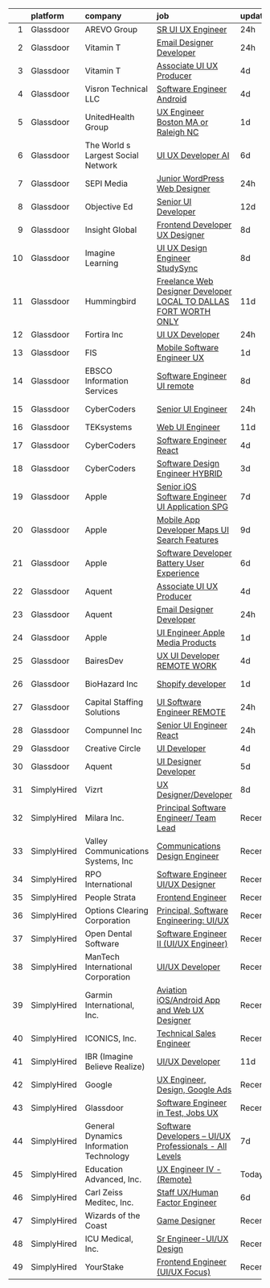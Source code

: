 

|    | platform    | company                                 | job                                                                                                                                                                                                                                                                                                                                                                                                                                                                                                                                                                                                                                                                                                                                                                                                                                                                                                                                                                                                                                                                                                                                                                                                                                                                                                                                                                                                        | update_time   | location                |
|---:|:------------|:----------------------------------------|:-----------------------------------------------------------------------------------------------------------------------------------------------------------------------------------------------------------------------------------------------------------------------------------------------------------------------------------------------------------------------------------------------------------------------------------------------------------------------------------------------------------------------------------------------------------------------------------------------------------------------------------------------------------------------------------------------------------------------------------------------------------------------------------------------------------------------------------------------------------------------------------------------------------------------------------------------------------------------------------------------------------------------------------------------------------------------------------------------------------------------------------------------------------------------------------------------------------------------------------------------------------------------------------------------------------------------------------------------------------------------------------------------------------|:--------------|:------------------------|
|  1 | Glassdoor   | AREVO Group                             | [SR UI UX Engineer](https://www.glassdoor.com/partner/jobListing.htm?pos=104&ao=1110586&s=58&guid=00000182868adcc9be9afcfdf134e2eb&src=GD_JOB_AD&t=SR&vt=w&ea=1&cs=1_5141ce8c&cb=1660114624034&jobListingId=1008062674165&cpc=FA84DF7EA1EC2398&jrtk=3-0-1ga38ln7ljm5v801-1ga38ln89irm6800-dd73ce6f97bbdb48--6NYlbfkN0BCLW45RZuRc772PykXY_iXs7CHdsEvuP3whbuRYvlLzUPBgski3_CRPHCklom68OsWX-rjKp8YrR6rF-kaj-ZVodPlqtSRu4o4vN6BSA5I0NsgyM3TFIVK9N9cO_NsvS_PGOyLzY85DAcY_JZqBSBAhUDcRwLnwhLzYdR121VwTval_DycPvlc6m9_lGwhn2K2fIOULtTHwlye-g60-_DVU7KVCeiwUZ0FjC-R-jn0Prn8r-VG_hcS-KSfcEGS1si-YlF-UEEBhMjLVDMXeHdMDThka57hmILw7mvj6QVh3xyq6q-kygO3jMRJvYhe2zHSoFkOpkIbQbOK9ilSgNoYEJlKE-KnlrXMFUyPGec0QnUelObZQoA5jAQmaM8n_zsJiYe2adnpmC_2fIVTHedZj1xRJwg_4mGCv-PlV9eCEP8tKmFphXRJgFfnWb6UV_XDldUEXxHuNFQEuY1Zb2VxiGWDmeBnFkErHLFosRxRhEnUo86RrJiDa2If7V6xpJ5Yg-2sfW5Dlg%3D%3D)                                                                                                                                                                                                                                                                                                                                                                                                                                                                                                                                   | 24h           | Remote                  |
|  2 | Glassdoor   | Vitamin T                               | [Email Designer   Developer](https://www.glassdoor.com/partner/jobListing.htm?pos=123&ao=1110586&s=58&guid=00000182868adcc9be9afcfdf134e2eb&src=GD_JOB_AD&t=SR&vt=w&cs=1_3decac53&cb=1660114624036&jobListingId=1008063446663&cpc=56C4EA4A1A191A49&jrtk=3-0-1ga38ln7ljm5v801-1ga38ln89irm6800-d4692659256fa42c--6NYlbfkN0DMrcEu7yrtATojKJA7cEzGQ3FdRGWLh0CZQInL4ECGI6k5tN82kdM0cJmh4vC7GggoaDpZF-uGe_M1NRG9meqqrMiqmAibSBPx91WqWCDd7pX7v9No6_bR947IRTmNSOrdi9g-FXlm5MpCL9DmphcIF52SZa-kB9RfDg1t5yECEnHf9kTcwFmB7HGdNBNb9HO0K-_v4AZdBBqNWYaL3soZgGudWUaR0ocKBR7dy5vM8s0b1eo4DgvGN0WbG8XvfiM-OIH27VrjONG3JXQ9-vdlBEWN4bxSMYEt2gX5SyGM-dWEKyl-qv_1HlHoqXD4TzZmMNU9f5I6TztY1ZHOruo-ey8Sey7QENFN-0xw1UUeZElPwrZw4jbJSfAQDxzrx59181tUY-mPXigwv6zPK0EoXjSOCgl9U7u1ipAk6ZsAMAADHVSkhW61l0SsYOV0_UrWkGQwut_8ujTpdAoXlohwe3RREY694ZenEFHTojU2jA%3D%3D)                                                                                                                                                                                                                                                                                                                                                                                                                                                                                                                                                               | 24h           | McLean, VA              |
|  3 | Glassdoor   | Vitamin T                               | [Associate UI   UX Producer](https://www.glassdoor.com/partner/jobListing.htm?pos=121&ao=1110586&s=58&guid=00000182868adcc9be9afcfdf134e2eb&src=GD_JOB_AD&t=SR&vt=w&cs=1_3a984324&cb=1660114624035&jobListingId=1008056223680&cpc=56C4EA4A1A191A49&jrtk=3-0-1ga38ln7ljm5v801-1ga38ln89irm6800-f2ebb3ed40ad95be--6NYlbfkN0DMrcEu7yrtATojKJA7cEzGQ3FdRGWLh0CZQInL4ECGI6k5tN82kdM0cJmh4vC7GgjCRMRi8NDGUAtxeW3tzOjldxwJK6u-1AEBOTrDLMajscg8J-S8nUf0d1eaScJ3vC3x__RQhUdsTFbRPUZtQLMcMMs0cQ4yLMmwEvpk5crztUFQdn7IlkALaCfFxjwVZN9Haa4h3Xn8EdSxPZnRYSz10yAeLPxriWHIvYwjb0mJbB2G4uz6wmvze6o4wy-RzYn5nDx1HQMsRAUi6-n3tbqr8l9nrCr1MXU4RF9WTlgh_RgepaTRsVanW5lqIo1U89TcJDXUf3BB3pd0fKwduiIiFZOtGTpUWBQxB0B2YrM1Df2JQ199Zf0K8dGeJoXwaF3VJJVEq9AEnOnbl1iyq3VhPatco_H2H7W0UuRpDmCqzz1aeh0WD1uCyTLOpaAV4F8aSzUrl4I--xQ9cUN19cns2idiMKStCvquY4kqQZEEZg%3D%3D)                                                                                                                                                                                                                                                                                                                                                                                                                                                                                                                                                               | 4d            | Redmond, WA             |
|  4 | Glassdoor   | Visron Technical LLC                    | [Software Engineer   Android](https://www.glassdoor.com/partner/jobListing.htm?pos=118&ao=1110586&s=58&guid=00000182868adcc9be9afcfdf134e2eb&src=GD_JOB_AD&t=SR&vt=w&ea=1&cs=1_9a2673ba&cb=1660114624035&jobListingId=1008055962032&cpc=1160948BCBA38B5B&jrtk=3-0-1ga38ln7ljm5v801-1ga38ln89irm6800-3c5420258fd2c6c6--6NYlbfkN0Az8Xa21yQutTy3z9jzJmWbFbWpWskvPKWDGVf3MK8TfodwN2rb4NImWsomyw4RteO7IfkNsPC56EoI2T164Mu7NS7I0-bDTadEcoI7KH1Z5gTG00Ab7tJUClWL_wJi5b3T9SW2vgfsa1Y6KltjVXiNfI9wdenHZLOp-lYdKouljlxQrBL5Ir-tNFfN-Lr2c-JRJy9M0YAEH6NkwEWS_8iVb41YpGC4MV5QJw6H4qhibhkzMa5iblW5ZgG_efGd4IBIX-LzUvD0aVNeQ7Ku0yYVVLK5pGmKI-AdUEv3OVF4xAjRkGmF83fBTFoywTDo5Jddx0oFXjY4j36TUrNABSe1nODo9ni7ncfKvxuaBi3Yz23KX7GG90R-dz0VyzTKvAdTFIN_qRNk2aKBKAZTtn8dmO_LGZ7jmx8T5nDH1QwZLB0qwJlBkyiD-TAiCw5A824BxoloYlw-0_QQtwxsSl4wz3M2UHofHokTjCNnUOs_IB8hPUMaRgd8uhrkv9kn0oAEf7bfs25s2Q%3D%3D)                                                                                                                                                                                                                                                                                                                                                                                                                                                                                                                         | 4d            | Remote                  |
|  5 | Glassdoor   | UnitedHealth Group                      | [UX Engineer   Boston  MA or Raleigh  NC](https://www.glassdoor.com/partner/jobListing.htm?pos=117&ao=1110586&s=58&guid=00000182868adcc9be9afcfdf134e2eb&src=GD_JOB_AD&t=SR&vt=w&cs=1_acd4b7aa&cb=1660114624035&jobListingId=1008060486530&cpc=8795CF9063CD573D&jrtk=3-0-1ga38ln7ljm5v801-1ga38ln89irm6800-a63a6c7c61941d95--6NYlbfkN0C8O9VKdOj_1Zh75e9_CvYhSsWVxS1Pvi5WUWhsf4w7FOycHcR50Ta-CQORLM6vDVclEpo4X-9gp1E9QgPCLjwV0w_7wWugAqGr_9ef03I84PG6iUweR98sSSHoh4JlmVhHmcARSKMPp-6S6r88ptyRBUFkQFTjI_H_imsl_UAhqq8BAHq0Ph1aLN-oLoIgwaIyBlqKGWkuUgTLn7iujTpM6DHWabbH5PjxkakDqCMDC9ld0NxWMScvto9P5CqvARB-b2WK9DX1FqjRGQW8KEYmRIfBOg6TgUJCWO6zw63PpqynkCr9FWNJfSFZwGjfnPPA6ndhs7oeEeqi6-H1nk9UgU9Kj7DueYX3UA4VBR4O-BGaH5cU-OeX3sX0bK0mvW3Hnl5DTzIhn8RjaN_ku68L89Xu94dvNY8etONp7BzOrQd_9-fXmoCi)                                                                                                                                                                                                                                                                                                                                                                                                                                                                                                                                                                                                              | 1d            | Raleigh, NC             |
|  6 | Glassdoor   | The World s Largest Social Network      | [UI UX Developer  AI ](https://www.glassdoor.com/partner/jobListing.htm?pos=116&ao=1110586&s=58&guid=00000182868adcc9be9afcfdf134e2eb&src=GD_JOB_AD&t=SR&vt=w&ea=1&cs=1_0afd0fce&cb=1660114624035&jobListingId=1008051839425&cpc=E773D000C9BC26FA&jrtk=3-0-1ga38ln7ljm5v801-1ga38ln89irm6800-d9365ae750555d3e--6NYlbfkN0DSgjPPcnEdvoK3uuxfISLALE6pB1FR7YSHOr_tSg5_QGIhoz_2VqUepdcKLBLI_zTmWHDhUTUAoNU7SQJ61YSP2XWsL8yTcs_iCojs6THTbDr4b7XoUevyqv1pF-BrqkP_aT09Fm9zRhZmd9TJIKMVRWL-z_WZbCkW6npKJR-HEdCYCBjXGVLvGVfcg_9sGGbL721ftngfI1oPQ13P-DRGWTe1ZyHGYalcb8UAS2_5NBT1V-EHEZhUicXXd2PsZYCcDoMYyQZ60ljTyf2wpstzjOkQmPImS563X2UTgnjz9jUzwcmyJF7ySv2w5sVI4P5G2s2sW4GGS8BiW_G1jiyRMVzGShwLHtItit9ALBwZDxOcejJnx-XmkuHZ2jEk4E9WtqrSDYpoUac3w2ngwwnAGtz9dEx_DeOpplgveK08C0_f7KNX0YgC6Fgk_KTRFSpfVsZydm9MN0k3jIl2_wHfjbq9WeqgVgeJWd7zSid-aq-PSrBck550hj9ICXvK7K96DfyScp11ScwpXqUvsNbrN_v9Lc6zI_2H6-p2pyelAnroyUHbCtfZ0rCjwlX0Fd3fErXjM6fmL96NN-jnEmYX)                                                                                                                                                                                                                                                                                                                                                                                                                                                            | 6d            | San Francisco, CA       |
|  7 | Glassdoor   | SEPI Media                              | [Junior WordPress Web Designer](https://www.glassdoor.com/partner/jobListing.htm?pos=105&ao=1110586&s=58&guid=00000182868adcc9be9afcfdf134e2eb&src=GD_JOB_AD&t=SR&vt=w&ea=1&cs=1_77bfecec&cb=1660114624034&jobListingId=1008062564174&cpc=D69957E0862862E0&jrtk=3-0-1ga38ln7ljm5v801-1ga38ln89irm6800-026bc4ff3f3d3f8b--6NYlbfkN0CNayYzF1mBaI40OgT78t3Q2d9IxlwDzhsYR4HK7epYUURqj7ThGxATqMP9QBEeCzElV3_Y6ce4F31ukmebLUkXpXiQREuhj0bbfbAiS8H_FzYSn6e-zFgVCH7U3J6IcSiapNg4Ut0MMJ7Y1PYup2VUUY6vrJ49jqKYKWuBpg_U01cfqRzYk7KmFIb_d697qVRsKMUkSbIcj8EKTxFI9CkZ5-c6PIFm9xOptTAxVDTIrPyO9t8xTyjPYqatv3TBiDLezx1gC2PndeRdJ_yiBRkfbrNhO0PyYd6zWPI7pT4t7RuYaW2XOv6JvR9P7VsF7D7Vdj-s3a2lg_sp45KhefUDXo0R8KrHaY1aP3U8zViKQdSMTj7QknbU_4EEDzYu0m45_bDVW3AGwB0WH24oTWVIsY5ClEbOmiX-JOjp9y86-nR5MuOrBWnmLFj8jaGKvfFC_ZkQO5Qt8nyK9Czn47oHnXJe-63pahsht2NnS_U43YxW75F9BPyRAxtvnhzjhoI%3D)                                                                                                                                                                                                                                                                                                                                                                                                                                                                                                                                     | 24h           | Deerfield Beach, FL     |
|  8 | Glassdoor   | Objective Ed                            | [Senior UI Developer](https://www.glassdoor.com/partner/jobListing.htm?pos=112&ao=1110586&s=58&guid=00000182868adcc9be9afcfdf134e2eb&src=GD_JOB_AD&t=SR&vt=w&ea=1&cs=1_bd1299bc&cb=1660114624035&jobListingId=1008035561341&cpc=D69957E0862862E0&jrtk=3-0-1ga38ln7ljm5v801-1ga38ln89irm6800-cb65b932bbf5ed28--6NYlbfkN0AXBj8bFyx3AxHsaESFnYy6Jn_Gl6fk4-ScA6Xd9bMEM37iv4si3nfw75_-dmfgMq5h325qvRPKLohiyLVA6HzaD-aOz7ACRAyMjnHYTGE5c8UIAhonRBs8QDrpQZyvfXvQLLfj9ymD5gnRIwIkPBTC-df54-IpvKxF3LWNrVs03yHe7ElUeI4Rd2ZUzdu_vFFL7EGeyie-u4-1KcfBsozO_vnu4Nq8j_fNQEPQsMNXQ2f7JmqZXGhz-TS6KnEKeAc9fQxdDaeWzFNd62VUB83luDDX4QOgeiGecTSt6gtRI1t9hKSmHSbd5oq6Nr0Xw8RZMBbZnaIxpNZKVMZ_5pnS2rYLJPlpuELXJolVB64qE764DaqAaWOe6VFtldnHNVooxJ6INHpjyRgSyj5v9zl1oH6WioPWw2kLJ_sGNwi3nInudmLvbkPiTur3ANAhhz9PvzQ-AbQvlqrqPz5QRPsO1-QxojDIp9vDeqpjA0RyRIqZghD-RWMYsaUTYjWWQ4I%3D)                                                                                                                                                                                                                                                                                                                                                                                                                                                                                                                                               | 12d           | Remote                  |
|  9 | Glassdoor   | Insight Global                          | [Frontend Developer UX Designer](https://www.glassdoor.com/partner/jobListing.htm?pos=124&ao=1110586&s=58&guid=00000182868adcc9be9afcfdf134e2eb&src=GD_JOB_AD&t=SR&vt=w&ea=1&cs=1_43e9c00c&cb=1660114624036&jobListingId=1008044834172&cpc=C4A69CCDBB3B9599&jrtk=3-0-1ga38ln7ljm5v801-1ga38ln89irm6800-caf1e31ca24fd80c--6NYlbfkN0BKkHZu3wF05EeDimN_p6sYpKCMArvwa95YdH7UpkaBCkTAlOdu2lVgZ5yts_CGftjA7V8usHoLKe6etciQs-kOFBx6to-vOscv_JlQN1XBEUO69CSI8otlYZ0EISoqTT21zdpfWzADrUUg5TqPX8DUNM9oLXPWW1sxCS57MgSCHqsXlHKUcvsMrQkNq7urZSQVkscgeOneh1NlLOpC5yFNi04jZSDYgbQSLI02vkK6RsdP37A3b3eJfjMLA04tDfO7qF056lXHpd04aogXOErbrnlUiGbC92Kp3Oldzm7jE3REhOznhEaDz86onO78AMnORpsYPosb0uYxi7UPUMwCuE05oYiYpZur6WeQyjfrnFa0P2I5jd91jZOpCVWlxN9tdgcKkw2FCNVJkSK6_zq9eeh3ch6vnpOyev7HRgnHgGCUwzL91-6egVSv9NjjCHJp8bwDNUhc_6qgUQNWO2H3Kq6qQ1luSayzfFPreHrUxoexXtadAaUbSuc_Veh2_Xo6UNsIXHZnyYqUS-1hMBV3)                                                                                                                                                                                                                                                                                                                                                                                                                                                                                                                  | 8d            | Laurel, MD              |
| 10 | Glassdoor   | Imagine Learning                        | [UI UX Design Engineer  StudySync](https://www.glassdoor.com/partner/jobListing.htm?pos=102&ao=1110586&s=58&guid=00000182868adcc9be9afcfdf134e2eb&src=GD_JOB_AD&t=SR&vt=w&cs=1_fd41fbfe&cb=1660114624033&jobListingId=1008045497591&cpc=21001CD36CB5FE0E&jrtk=3-0-1ga38ln7ljm5v801-1ga38ln89irm6800-0a070f2762af400e--6NYlbfkN0Bchr_UY39KtSsAjKsJo0AokNYr_kAedn9WnI5WlzggsRMp4ocCeSu2E_MKtxs09_ltkQxzu0o86Hmvg-94SdRRKCoGHG1a_mdC-JotQKFeP6DK69A-yCbCRgiYolsmrDlvfyEUKZTJ0lIUPjahNJvdxc7q2IHlJMVNccF7X-4ZvOzLn6YAox4K3PaHKgsQnlyiQwv72Ah_y0hMQIwnhxbvTtVL5k3jbRF9l0B9mJ7dPaeCJ2rWL-5YfLjpnwndw4r9UoP-S4j4MvGMFYlrSfmYGwyuhvD3mA57iQDz8ZcBhTNJBGgzT3c2kdiZJdjyVPhzLD__Jks5nfiiXDm_ynXRdh-sPed86NovrgZlpX79n6saEn4rkfVOHPXV5Iol7Xki1orCoMW2RNj30fiZXJZlo6W_QB7qCcUB_Av7XuOpu6DzNkINz4KXCQ9DzK1R0aY5DoFIHM9Uw4fxv6BDXbNURtO4-_IbTJjOyGMlOIB4Z7IaxVkoEMO_b-xTP4yhy_uHlCwbsolSd1icbwSr4v-VctfsQH30PyKA4RkUWt9jWGJH3vqKVDOuH7aPd2exJl6oedtcKIGTjZx19XPn6ri5R1aFqkGDuY0%3D)                                                                                                                                                                                                                                                                                                                                                                                                                                       | 8d            | Dallas, TX              |
| 11 | Glassdoor   | Hummingbird                             | [Freelance Web Designer Developer   LOCAL TO DALLAS FORT WORTH ONLY](https://www.glassdoor.com/partner/jobListing.htm?pos=101&ao=1110586&s=58&guid=00000182868adcc9be9afcfdf134e2eb&src=GD_JOB_AD&t=SR&vt=w&ea=1&cs=1_6bfa6a43&cb=1660114624033&jobListingId=1008038353845&cpc=DC9BC4DEE5BC1459&jrtk=3-0-1ga38ln7ljm5v801-1ga38ln89irm6800-6b9bd44cb71ec0a0--6NYlbfkN0AY4guaBc_odNxnJHTncvfwFu86WvDwtbc_K-gSZc1x5K7wdWHYCJnRhc0BEaIQIUd8vFYjU1_FI9NcsDjwHdImEPxd_ADqdj3xXEqiSd8xlQVVmIPoR5eMXuvfuP3Sp8LjBjI2JP7AQpBNOxgAV5D5HdIpr2ZJ538jsorUPfmLKL4MMVWHX7gAOvk0iQvaatqbJRxtp0yMLz7VWZiy5NUmIiGqVZ39n8OtSnvzOo6CtWFAe-v1HbNaLSPeD9zAUJzU4YeoR45Tc21JRI0usNjNaAUq43munQhPy7yyrRTxcT1tIVIZd6CwU_jU2KzzOavK4xOc02YbL19IWeEcRLlRbPRbY34OA9Dxi7eErRi-pafOwY3tm5ngqO2qCfZ724RcHWEUsWVpNREomthyEQjzRaiGqoL_huLO8NeydI5RSl-UZYGd4P7f2-CXS93yQFNFMmKTUHJVqgw7wmpwSxUULiVhK08zewbiJOF8xAqIwvUcgVWmKtmdwzSwoeiA5y8takQdCitvAj-bLzoLLfwf9s95hPtPKXU7MvsJt-htVpHS0IaSV3f4Uo2WyYsPik8%3D)                                                                                                                                                                                                                                                                                                                                                                                                                                | 11d           | Remote                  |
| 12 | Glassdoor   | Fortira Inc                             | [UI UX Developer](https://www.glassdoor.com/partner/jobListing.htm?pos=130&ao=1110586&s=58&guid=00000182868adcc9be9afcfdf134e2eb&src=GD_JOB_AD&t=SR&vt=w&ea=1&cs=1_e8b969b3&cb=1660114624042&jobListingId=1008063276517&cpc=8795CF9063CD573D&jrtk=3-0-1ga38ln7ljm5v801-1ga38ln89irm6800-cb2da48027317d32--6NYlbfkN0CJawNah7prVHbQcB97Gt_E-GEXdrynpKNuJXKWSYkVy9e8KvcvT0u09IlR2rM1neXGhcAunmfv0LSVgKPoDzNaT-CKkRaBRQIkhBCfpVUul5_1C7uoQ15sB8m8ziqBaFa9pE9gFKhFLbeJCP4aQXb9WTmlhRFbc_HlBqTy-U-j_yim7rjE3FdW4h1ZDnEGjGYBb_5Sdq3hIiJkW4x2WS7FpjPKUuGDGoCwpIjvqR7SjVD5lD470OPmbd9mV9LL5ALKcIWyp5gU2BTp5fqiioeisj1HIgt4PF2XN7gYnX3cCKiABPJXdm4pcgo3lFNHNeV2ujBnUIDFXbRExLhjxN7dOeDNPs6twi8wCVr8bBGqGBDYdsQYOB2uu6yXI9bTa39RgFjQ2MaPudqfcEPm843jm_Vc-EfjWMZ2JJuyDihsCry5-02yRKTAFqlt8zimXeiK1jARyQv5wC8AoWmwM2JYWLIIJmEIqcPYnrR6QdsS7fvSotJJSTuxOKE42_AIP1VMHhW2s3Hi3A%3D%3D)                                                                                                                                                                                                                                                                                                                                                                                                                                                                                                                                     | 24h           | New Jersey              |
| 13 | Glassdoor   | FIS                                     | [Mobile Software Engineer UX](https://www.glassdoor.com/partner/jobListing.htm?pos=108&ao=1110586&s=58&guid=00000182868adcc9be9afcfdf134e2eb&src=GD_JOB_AD&t=SR&vt=w&cs=1_aa72b75f&cb=1660114624034&jobListingId=1008060460251&cpc=149B3D5996025BBA&jrtk=3-0-1ga38ln7ljm5v801-1ga38ln89irm6800-232d9c1c0fb6288f--6NYlbfkN0Cildmy3xp5DDe1hey2wetZ8Im9iLhFVTD2n6CnBp0IwGXOGgNcYYB1IlPUvVnWrEM6U3mXRGjAG-IfXQSeaQ0LitQZFsURwgZWoLfbEYFhj_Rq-7ZSSNDOREe25WEDxdsJD2IvKJAKr3IT21IyvCCHkt0enKL7wteb9ep9_IjVVxOWJIDVIW4MQbsAPVdN_vj2r6CwW_h6rHyEjPpmXuFltqfHc1n6tz3bHOaBIxrimU4iARP_HIyNzDVpVJX-tk06ndeDm581_Vu3mVZZA35pMffWSpU4NNsNjwZ_BHR9jiibz0TvrHh9BCTX4fxMD-2IcM-fWhhTJ07gaqoV-a3QLW4wfrb0i_PBh5hnW02CbBp_4LPKjLQQOWQPwoZI_woXo7JnpoTefOEugj22wVoQY5TqfpXzMWA8uBVKJJpYMSBwYenqs8QzuO6Jhq_OXp_-3O2Mx6s2iQ%3D%3D)                                                                                                                                                                                                                                                                                                                                                                                                                                                                                                                                                                                              | 1d            | Addison, TX             |
| 14 | Glassdoor   | EBSCO Information Services              | [Software Engineer UI  remote ](https://www.glassdoor.com/partner/jobListing.htm?pos=119&ao=1110586&s=58&guid=00000182868adcc9be9afcfdf134e2eb&src=GD_JOB_AD&t=SR&vt=w&cs=1_e6ed9ab6&cb=1660114624035&jobListingId=1008044739598&cpc=334ABAF5D42DC775&jrtk=3-0-1ga38ln7ljm5v801-1ga38ln89irm6800-33d4512836de804f--6NYlbfkN0DdXnPqwYiIrEKJMiGtoBoRMY0gisMhtebYjuc8wwZJimMLxIRF2WCtIDarJLMGcyBUH_PRwp9LeCIjLPAg0RQbPLFwJS_kxjWgfjXZSHxPxtAHJzc5_Mro7q64CCD6UhAfZnf4tvOVTQEiVCPfkso0zeXvzZNqTHeFRHLnjymwTLJ6ngqqJSrUmvHqSEfflPzh9EB0dqgczu_rOdXZZ-XweM1QgxOewq6dfqDKpdPkptivCfoVHp7-7LNCUUsfgkQcIecl_Wrh0Sbvf9XJed1KyCnz4bqwOZSfBeB_S0ooPbHkdwRtsYNh8c1dddg8FVhhUqUc61gD5N1LGaUq-1Q047Qo09g38EKMs-8YLghorwjPOILvP7jWGCOWj091K9tiRcp_U2_N_qjGiQxiOEe3gEizMdAYYw2fnTuJWRWUveb_wOZc96x2ULCC_Z57TZXbfP9Dth4xFSEQzU2KXZNDGpJWL9qskZx55MJcynE9UR2pwFofQdaeR1XaN2wbbZSLeJJmgJZ5H6G0nlw75XhVTQjb9WE36zvF3ljnZAb7srCfwm24kT8efR0cAQj9DA5giZ7lQ-_vf7h78gathd8YK-A5HVoDgqrbl3h5RO0ffqbYQt10RJOe-Wbqhbmx2gu5iCXgE6veUw%3D%3D)                                                                                                                                                                                                                                                                                                                                                                                            | 8d            | Massachusetts           |
| 15 | Glassdoor   | CyberCoders                             | [Senior UI Engineer](https://www.glassdoor.com/partner/jobListing.htm?pos=127&ao=1110586&s=58&guid=00000182868adcc9be9afcfdf134e2eb&src=GD_JOB_AD&t=SR&vt=w&ea=1&cs=1_c725f21f&cb=1660114624037&jobListingId=1008063657355&cpc=47CFDC01B3F81FAC&jrtk=3-0-1ga38ln7ljm5v801-1ga38ln89irm6800-70eaebefeb0e7e01--6NYlbfkN0CpFJQzrgRR8WqXWK1qKKEqALWJw739KlKqr2H-MSI4eoBlI4EFrmor2FYZMP3muM03bwn0NY0A9s-FIuPbaOz_MuQLQ4lpvdM6q0_pmXJcPcDBP0THuBCeD36UfMUYrMhJ4AvaQoG-3PxG6K8eCDjbAifBHroL5ATV_eYRuB95neiRUzIQlbkiMNs97H7UXQmnGyZTITBlpvIbqcDhsjDlkSEHr5okIXGFSTntsUEtbf0-FDq_AHnswSwtwfAhqs6pTNeFxLB3-U9in6ly5Usm0fi5G2eioJvQHLVwaf5ks0eZMXtNG1LOecI6FjOvcksaD132e8SYleZBRJoFKmAgLO1eXv2IIeU8rZTZBfzRFIvfkvb3XGnwfrpmtBAN1s8H3JffofmxBXmtKKra1WGV-svMpwFMD1UsSKA8DeJHP-LLomUt8f4p5bVKnPwgE8R6m1rIszTNobW7bj--k9bNTEccoetJIwdiRVRvPWektEczqXezs0SbG9Kda3glLm-RATWzIrFVIuMO7COmpT-JyJALOOamVEsT62cJ7gDTxu0pIqn_a_sLwdTjGhWyLhckwb8dYduVHTK7hP5sPtbLYzbJc7E2zjm3kYc3UGcrFYCf06ZrXP2CPVJKsPbsn-euPxMdPDmPvyCn_xW6pRyU84U-qmKSZp7VTOgWfu2NrGUGxycYrStANpxwshiJ0-ZZqE1oTlIzemZbOSXCni6Kr2a6WxvJQIXf63N7hAkBS24kphjfXYYchSadblzF1Pw85aa1d_b-1I7bcu9vRcE498hJ8uzK8C4lqadWASYPd8iFnZaG1rAq-BrCGE93eh7UlcJmnuIK9dAPtPhqKXq_AoPI8oxn_EXyOHuMWPTcKdtY7zq7pUxq-EMH67XMZUNhHH0-wp_WGue7TBdDlnBHlZUDPA6mU4JgAiOv_IS94rjjcUFAnJktY4ymkU433hQpafwOkwN59nA74K5bMyfKoK2sdaoKaver04fv8EUrxhNxzaMjU2y_Ys3ZK9_4piUa86y1LiTTgg%3D%3D)  | 24h           | San Francisco, CA       |
| 16 | Glassdoor   | TEKsystems                              | [Web UI Engineer](https://www.glassdoor.com/partner/jobListing.htm?pos=107&ao=1110586&s=58&guid=00000182868adcc9be9afcfdf134e2eb&src=GD_JOB_AD&t=SR&vt=w&cs=1_99d2be17&cb=1660114624034&jobListingId=1008039161481&cpc=BAEB662971763A76&jrtk=3-0-1ga38ln7ljm5v801-1ga38ln89irm6800-788eac7449b034ab--6NYlbfkN0AuKz8EBO1xHDEL7V2YF9xF3dC_I9B9i-Zw2Jh8clPMK3KTieKealHQySFBD4L6FvM8byUC-knq_uKmUhPuRCvjD_NGUjjWGtC1iit-7rVheTFcanZ6H-_f6UekPzaY3to4ingxAA0JH9phu3KsclDAD2dMC3OUnr7TzaqVzLdCNdc9Upkn0OU-YYaS_xX7NZmZSCooEpKvnHCyX3nw82ofkACaLEwMTEIXoGjQI5TVu1jgAv20POg30BMcfZKXAkSRujABdRlF-0ykxxCfmBviWAp8BABsU3rG1lnT40KHcP0-tr8WFxgt42_hZGQTGEgIcBnBwGwWRilu0_GdbYHwEkwW6YtlgNW0IGvSoIJerB3Xq1YrQ0LVQ4l3f31gzi4RG6MJU04xCM4-xXUqS4n9DBzooC0lS-hpu_x6I0iSTE0OcmoZYiD6jf8fm_ItO5hw7f5iYRLp6HY8T1ctHYx4eV3t3erKDiI92ghaXunUPPVggyist11fMVjdKVlJCAt8hx8g4YUJaqbLgAddFhrNo0IkNHxy2xu48oQprj0-9RQE3giKExBL6RMNnuhFNpY8oAaTe7sNagDP0iklOhwEF9GW6_djj-_BkcewiD_w-ZRF1svyXDmKZCexcPlm43ilG2qZa79ggWvl1bTAUZf3PONliWTtZXPGrrHsbC4nkOiU91EofbQgXH2UoN4CwbvtwHk8LZd1y3_iA7wGXLeVwH-xoHdFgt3w4xg-6iPQqhUA8oSL8zb8ZZAOIx0C46BUrQgs17Qr3X3h0aYA9soB8o1rF8Y1c8kgI2dXqxpERBLWosGrewyClH4VZ1Iwij2W-iDLkFjWXR3oQRTXKKTFiksojAchxRvrS2GR6ZtjhmWIBlfTK10jh0co6f2p01jwXrDJ4YoQcW0lwVYoYURTKHqTn3qs_6qJ-ZnbvXnqeg%3D%3D)                                                                                                          | 11d           | Columbus, OH            |
| 17 | Glassdoor   | CyberCoders                             | [Software Engineer   React](https://www.glassdoor.com/partner/jobListing.htm?pos=125&ao=1110586&s=58&guid=00000182868adcc9be9afcfdf134e2eb&src=GD_JOB_AD&t=SR&vt=w&ea=1&cs=1_3b3281ab&cb=1660114624036&jobListingId=1008056009707&cpc=FB7E4A1762AE5BEC&jrtk=3-0-1ga38ln7ljm5v801-1ga38ln89irm6800-246f2247d8435528--6NYlbfkN0CpFJQzrgRR8WqXWK1qKKEqALWJw739KlKqr2H-MSI4eoBlI4EFrmor2FYZMP3muM1R3d7150P3Mg4KwPHn3DcSPBBwyRhhQzlv3GAjoXNAP0yGJWiC03t7FHEo7vD-jBKiiWdvUG2V5chTpG_yhX744PiIrfuMbE43NRJjk-edb4Ach4neWG-ZZnflEhy-lONnL16XWcHrHlLmRMp-ZmN8KIftXt_h15pn5CbN3qTrx5jiB_7kXYvEVqLlDkcQB3lyOEOuLbvU36CUcx3bhL9x_G0rB69Ttl1hil00WQ9LufmwLdCGiNaYmrkD0tv6Ohyj8nCqMWNA6SQty9gC8TgzecFSvAUdvrbmyq2C4zNzRflIRDHx_ZejCQj2maX-wJ0jhCww8J8GwfGplL_HwlfnJUPo7IlxYwicTRc3wPK4V6rkvc5R6sW91z0IOBhuYv7pZbzX2F6d8W-eSOxj01UAqRpMfV8yZjlgSt5XnmT3Vjef73pUYlsOjXTyvo5veEzZwE77-dLRkLlrA1ijIrvqZgeLPIVYP6J27FtDL1WY8vOCkEZP_REcwx9TRanX9mcaBF_vT3vg4tH_sgAMMg1Zf5yKjXsGCOiWOEWyvlTIc4O2SI1bezLIZvTqhkcEO1nQcQ1HK2NoaQ2zoK3v2cBHcolz3PHsv-t0ONOfRgjadbFGv1ZzaNtcJboNwPr5u22XEhMr77LabCeCr5XkahWrAGUmzVndbTsUL0ZmzSRWDpa_yh8k4H9ZT-_YkT1XWpIXIaaQmMHT4ZTldPnW7_gNlo4uk9Te_FsPUYw2qFDaNij2vUALf_-Q9ym3eTjQ791K880acL6Ss6uAgtpGHtiiyf0M6NrEAjYvXsSCmF23NwOUgSLw7xyKww5pbhl1wKX1ayGn_LZzoo8tZ4sqbhYA3akdaPM_wOMtvu3NX5BXRQ3pt0qjbcKOGnxbfsr5f50n9fdLMNhC_886p3YJpx9LR0m1s8mqZBypR5OEiJxlIg%3D%3D)                           | 4d            | Los Angeles, CA         |
| 18 | Glassdoor   | CyberCoders                             | [Software Design Engineer  HYBRID ](https://www.glassdoor.com/partner/jobListing.htm?pos=129&ao=1110586&s=58&guid=00000182868adcc9be9afcfdf134e2eb&src=GD_JOB_AD&t=SR&vt=w&ea=1&cs=1_e447bdc0&cb=1660114624037&jobListingId=1008057341370&cpc=47CFDC01B3F81FAC&jrtk=3-0-1ga38ln7ljm5v801-1ga38ln89irm6800-6ead2cd03374007d--6NYlbfkN0CpFJQzrgRR8WqXWK1qKKEqALWJw739KlKqr2H-MSI4eoBlI4EFrmor2FYZMP3muM2pAkOmUab4--xr7DwfnNI1fOeAMPiak9abi3g1L9k83MuNSPVZSGimRi3Eff7Ht6O8uSy6jtIMIGpmBiVyYXEPpFPAf3wphVHh8wQZk_aRh0_ciGsq8vkH8seeUIOOK33anrlWbRO8PIWnnnzN5-S_JCmF-B5YP4ix-GocqPb66FdZM9BJMQ_HuIFlNyXu7nywqHpxwwGE8puXX4JsIeC3ZqKLZsEFpStz4irTA2WGZYgIUT7INRd25klpSmfsvTGgf26767NGvnO1MjtuCIRRWjy0bFB1OPwQjwkMr2uf1QsYmInttynQAc02OgcR9scnEIyjq8EWsRLOfcyU1ibhQXIKKhP-S5rEQjS4ignObzzWEobmXkREGCokok5-4D5_AXG46-H9sVHGRlqfPkNfxpsBW3SwSnEvSlGmhNzPQmiMjjP1QYBZ9npDk4EcnM8eN7G-lbztNL5Q3rzHy0RD5w2fBqAjXyuUgjDMrnpxlvuZkctV1_scoAizhE4x56XkZXgeWdrBKkUA9-aWfqQqmMLCdVuZ9N4ShU3oBXJhWWCp6ZkSTD_WF6DkZHc-g9uyfhgS7RrHSSlFpf5GMrHiARgN7O-D9MqJZXhTgNpvGtm1QyYcLZ3z-qZtrwI59VSue6yBDs5MxTyU64GzwgdhjsEjuwfkdXpYZT8dmDICNTQO6jxPEWg8ouMPe5M-5EafVISJ3fE-8c5cPJmzYt81S7f_MkhlVXmPafL_0-gQb3OG_L_qUI0yyghRVID_rnHE_zrX4zAeZGQpu5E8QupmFTNLamZ8bzbiVWee-J-LMCS56aBI3aEdOBpALzaot6xSM7LchneIcNkxi7HWPvDpg0wv4I1KG2C746BMjczSya-PsfczcLqu0GkxahhLcoQya-2KQShHJkSYFuuEooOoFQLuqNVkct_AyOPx8bH5IXuo_3ndEQEZcappJREyYEY%3D) | 3d            | San Francisco, CA       |
| 19 | Glassdoor   | Apple                                   | [Senior iOS Software Engineer   UI Application  SPG ](https://www.glassdoor.com/partner/jobListing.htm?pos=115&ao=1110586&s=58&guid=00000182868adcc9be9afcfdf134e2eb&src=GD_JOB_AD&t=SR&vt=w&cs=1_403aa5c7&cb=1660114624034&jobListingId=1008049134520&cpc=F41FEAB56D215062&jrtk=3-0-1ga38ln7ljm5v801-1ga38ln89irm6800-88cd045e604c7e90--6NYlbfkN0BvKrLyj5gPmtZO9T8euul8TCxuuKNOtzRJOomxnwSEodTz2Bc-sPZlt2Zgji_QUXGCs1nJgiqYxjZN_l9pcZKDRkHXFGNVRR-oQ4ASEv5RmhJY1NtuNaliELLImi_TPMN2_4caNu_eIZHAueQmDI23HNuY0eTeh6nid1ENjvTAqLDx2kl0xwJ4WnzJ71-4SYNLpta-c0xynl_wb0jzh2-v11iFr9rFbyCd2k5bsMBt66WgNMjQOC4AKWKbVhsplPIyGhKAOOXVeb12gc3SVlWMjkHcgLc_f-g5jLd_IEyr7eHG9Ik4N45vkusEXr7X8EyGfhK2wHXRwmA6nw74XoMWX6Bzx3UsXvqUJfvNu79KlwzC_tP4eCP0-VZGwi5SRiGJsHrqSQDVXfwE6E4lmsLzjOvSMZqrEZi8jxDlDNOqIMC9fS8UdBLTDZsXGey_S1HoowncwRuLRJpRsvXH_XypIpmTncFFI2p4Yjf_FnGNXjkNmfVUOaCwARsm6JXBGDwtKRsjAPAJ8lFz0OB_fx1w2owVbZfp-2KEXCWdJEnRHe-GBxg3ys3k3tE8L3x-ITTu3YoZ1-qi46gIJhV2AwMFhNLkrYSb9faEz7cOOvTIAjoU2FeMet-9XsNvKW3MEdHWqHn_9QOEmgeshMPNnC5mkILTpKCGvpWBjQvZlgvuehRsLc_fMBggQMIfORzvMc8wMsX0XomCGSEdOVUwPu2Oa1nWrCM_4qyIPJXPALp3oxsfvdihYmYUPi8k1AJ169SH7fTcMmyhhc8fmJzMW7BsunrFyHkGO_aE6C0pdBLd7g87m5ckWf-nsDIP65588re3IqR77kTX0QK1dEJFgGFMjbd7E5wxwfwMEQbuSVF0Um0pWiigf_hnyd4xNR7eCPo_uTzFs-GcbTiZl_ZaWVtS24W9f-OuilsJFXhbrt_akAr5PSVW93rGvsA3edwW5qPjwbf0D74Jui2H0_0J4mUXCu8LLoMfxVQehjCqrnDLPg%3D%3D)      | 7d            | Cupertino, CA           |
| 20 | Glassdoor   | Apple                                   | [Mobile App Developer   Maps UI Search Features](https://www.glassdoor.com/partner/jobListing.htm?pos=122&ao=1110586&s=58&guid=00000182868adcc9be9afcfdf134e2eb&src=GD_JOB_AD&t=SR&vt=w&cs=1_7a867331&cb=1660114624036&jobListingId=1008040016986&cpc=2CAED5C921A5F994&jrtk=3-0-1ga38ln7ljm5v801-1ga38ln89irm6800-147e89627b2ec5c3--6NYlbfkN0BvKrLyj5gPmtZO9T8euul8TCxuuKNOtzRJOomxnwSEodTz2Bc-sPZlt2Zgji_QUXGPHfZ3D9-fZyFHWG_xkEPATl45O9Ujcl1d2jDDeiZXOU57-WCYfDz0S7JhBX5rVR-LSrWDdbMQphjnEVUPoJDMVQI7O6e7CKwjpXMq5vnsyrhzLgYkxRtkRDlbm7iyMdBBOeOsRYTyU2XT8IbJ_CiFMUN1ehtx-cYILzIe62XlMdYER5ay-XEkYe76QzdQ1o6jwYhQdU_JaqHRV6hL4I0__gO-eT0zKT2UlJ4At8yiqI2Xs66_h7gATavw-L2Tq5DcPLbMCVmgiYpg3bBPRmX5tJSM_tj0HC5kLIdUyIuKQC1AkCgnC8UqgooTGbEtDg5jCMGFcCM76JYi1o_RBNr8e_qkZZKph0_yozAJ3BJrXBwjeASqwaoJUWbF8Orlv5U7Yf2d-ODvu7tcQeh7sqW1lTaO7669KKKz74fdY2rgFDTPycPwQEkdb1pWZx9ByjNotuqCbCv9Gjp6f8pWgtTZftI3qMB-lS-_UEazmEnRwrInDRjhI89Wmuuy5aUNkIuEM1QUnbVwFK1SU9sL2zwM7MUkH-FyOUw7T6STnYTCZ_QIoGpuYoroWyX3dJBvWrJ1WVJhNRm5QkEbuGJlpfofGOo9p0XoveQ9-YIwsJwiuwj_IWKyT-zBTJlDR6mpjNgyxtTyKq21NKa-AbJHMZ8EHjZbNLID_3ihFppAdM6CkVohFc-0896l9lxJ1K7zDSM7sGbLswXrb4waZP_jkxOL3wEQMon0ywdbRtfZl3GOqDUm9VOQgAwg-E7yqrFvkW2W1I-atri8NPRpK71X4wrDGLG6_k9DmptAceNovqgbzQhJoHwFREC5fpjd5yKPoPaC1WgSqxha3i1vn2drCvGBzHYXg5ufzgOYugA59QdaUdDvpNV3lDE-rBJ6q-gLXgmP-kh_otXCZL6_H63akF1-wOO4mNaMycQ%3D)                         | 9d            | Cupertino, CA           |
| 21 | Glassdoor   | Apple                                   | [Software Developer   Battery User Experience](https://www.glassdoor.com/partner/jobListing.htm?pos=120&ao=1110586&s=58&guid=00000182868adcc9be9afcfdf134e2eb&src=GD_JOB_AD&t=SR&vt=w&cs=1_913ca813&cb=1660114624035&jobListingId=1008051420209&cpc=F41FEAB56D215062&jrtk=3-0-1ga38ln7ljm5v801-1ga38ln89irm6800-b9b9dbb4f73b9856--6NYlbfkN0BvKrLyj5gPmtZO9T8euul8TCxuuKNOtzRJOomxnwSEodTz2Bc-sPZlt2Zgji_QUXFCHiFzCn9WCmukyr043WUw1mOPe4bn5qJDLMlLR_4Csk3gKA9qSGH2BM7eXEdGXtOE9sq1zn75qn7SrMdpJXPt-CA3vKQzhnwB747-vahkwADDeSr8IhX06RX2n8H9hVR8cb2QVNm3aZOWH57oOwtNOhBgyXH-PeIsJmabmVtiLMrSA_zI6G4YLM8uI8gzkXA-OKX5l-MpZ0MyFf8azrrmSwTgTJahkpykl_IU3a-8hpLxyvbKCEkW5-vfdJUB40d7ngADogwVtzAkZgwQkYFYpbegqjX59lbrO-P-DA9OEVEJrW1sXCOed6jsSDs9byHygy9G3RGHrBFh4xfqh0CXBCxdmLTk4b3rpd3elgN9P-InsQzz9HRBv7UpizGd3SQvTxS6P9b2DF-EQxFscrQFqeKP3ce8vhBvE1_wsbbTjn5NjywzH6Vld9Y5QYoqd_auDe_XMe6UMVQ9SjR0jsUAPgJ2XdvpRTpZ8BhwaDWOSp5qu-AqCbpKIFuO_O3U05edcV2ELh2vmJapY43-9HJoC4ssP_Q5VjTqbAjlTHHpBFCD8Tckl0P8P5mNir1pqnarValu_UBTkF1HWG7FmMQ_uQHLaTr-Gj-oKCFhIONXo6qYGCveAZ4ZPt1IMEgOOIs9Yjoj_XIANbqrcIOhdL2Lne5AtfsZUmRpySAasTh22VMsWTTPu-DrCQ30xw1SElfXIXjbx_nDetJ0IBMhOiB4G7yIzqMoXIoaVRThVJPA55pnb3KxZqzqy-lAMHgLHJfc73CdJLFnvvddcUGXWVJjB5oBls6Izjx1yYE_sNHfvDvkCKOEcstsz5rIPWzPo-8nO4I_F4XPXdDRHPR5xlbpOnO_5Tz6Be-6qeqns97cszDWSz2apVWvg_PSFC4WCdaodCU-NA1Ejk_P2ZR4e-KwCCvO0MpZrJjYUsbM2ybGTg%3D%3D)             | 6d            | Cupertino, CA           |
| 22 | Glassdoor   | Aquent                                  | [Associate UI   UX Producer](https://www.glassdoor.com/partner/jobListing.htm?pos=111&ao=1110586&s=58&guid=00000182868adcc9be9afcfdf134e2eb&src=GD_JOB_AD&t=SR&vt=w&cs=1_dcf7e8f5&cb=1660114624034&jobListingId=1008056269620&cpc=444700D72F2ECBCE&jrtk=3-0-1ga38ln7ljm5v801-1ga38ln89irm6800-97202f6cdc0b9261--6NYlbfkN0DMrcEu7yrtATojKJA7cEzGQ3FdRGWLh0CZQInL4ECGI9gD0Wolx9R2v-Aex0-GK05-vH0YLiu37uyZD198UDWIT2IjlZ6J6j4x2GU5A0IFvFoq6Zaec_TcfwqNtrSZxmaT_2AoICAQv0K2Yub05DL00lfs_ROgXTeCzxHeldyLkrU0hKu1arVTE37ODa_l-Z-JyKk4FFvouaot-RJ5tyqPuPNZV4b_ics-w_oMWsh4-NnswjfiK_zBpQT1tpLowGazGOJgqIrNRlxyvaJ1gjfNu--AZOmLcWzlDhC-8CCNW_4ZqE-BcUTxGt2jz-FQXe-7u_URQT5s05UEfpi7_xUGbwazqyhIklz68mYNQZOcJC50pN34Cg-PRtIluJSma1LcG67VInowlEWP3jGMVBbBIPp6uvd_bjfLH5dIUsC13lbv1umnH0HH9P_Zj0ia51PWtngXn3XqWg%3D%3D)                                                                                                                                                                                                                                                                                                                                                                                                                                                                                                                                                                                               | 4d            | Redmond, WA             |
| 23 | Glassdoor   | Aquent                                  | [Email Designer   Developer](https://www.glassdoor.com/partner/jobListing.htm?pos=114&ao=1110586&s=58&guid=00000182868adcc9be9afcfdf134e2eb&src=GD_JOB_AD&t=SR&vt=w&cs=1_0ff2944c&cb=1660114624034&jobListingId=1008063506203&cpc=39A4E8CE329AB187&jrtk=3-0-1ga38ln7ljm5v801-1ga38ln89irm6800-81f66ac0617ac308--6NYlbfkN0DMrcEu7yrtATojKJA7cEzGQ3FdRGWLh0CZQInL4ECGI9gD0Wolx9R2v-Aex0-GK07CFRXuAyVUqqDdWqgnAY3f8fv_frR8awgIXiu3YXjZJb5Frrci7jPiqg__1ogudDJ5yzLZW31j0btrCAm0bBUqxkfuA6zQI6q7AH0oojmb_JVLT_3E8tKPx0uqIiGG6LccgkfL4HqdRioPnVkNZ5YYW8earutSjVOecSuIJWGQxBrLY-wv6hauHmO-Q3q5nvta7g9ZOUNPnU8rdVlNW1jtIzY5lg5usUhupIyP02j4qn2QSUAeYBbxicu628uJEi8broftRBJ4XLYacNgEkzIhBrtMwXAs5hVhKtc_KitihF2UzdoTy21VSVU-ZoRk2PPHpXTZnCSpo9SmC3wMOdnguf6YAcK3YlRvyOM4-yHwD6_sydz395LkuzKJn65lpXYZ4MihV33RrpBw8Q6M2pMW)                                                                                                                                                                                                                                                                                                                                                                                                                                                                                                                                                                                           | 24h           | McLean, VA              |
| 24 | Glassdoor   | Apple                                   | [UI Engineer   Apple Media Products](https://www.glassdoor.com/partner/jobListing.htm?pos=109&ao=1110586&s=58&guid=00000182868adcc9be9afcfdf134e2eb&src=GD_JOB_AD&t=SR&vt=w&cs=1_94f74cb7&cb=1660114624034&jobListingId=1008061779640&cpc=451933188B21919D&jrtk=3-0-1ga38ln7ljm5v801-1ga38ln89irm6800-e8886ac6518afbe5--6NYlbfkN0BvKrLyj5gPmtZO9T8euul8TCxuuKNOtzRJOomxnwSEodTz2Bc-sPZlC5mDe-NOaJiUI_kyMW_d9xi1jJl2vFdnImTkyiLX27SeVP2iOybNEGsK2OFSV8Qk2YK4us4262QWpqPSzsIJaIUV_EvANtIiwZcoQ2ruN8rfU2Pc4ZX03JBDFZVNlctUwh8DQSORz6zxBk_7ADGGFrYcU6BhNZEOWyyONVPwykzRKqP10j2WNKCe6myjtxOA6zeXqM8h85ozmhNqec_hDrDj2L8ZJUxvPW6fkxShwpLgJQHxVLG0yQPbWKCGtH4I9J3DdQwe6GX2nM03Mdi63-efANDnFHwKl4UkrY_EWgf9SWgvD6xBdHPxpBDsNeqcd6IUO_j-200ht7jUu4VnXaNoTu4NXhFeCxwCHvhsF_Ok5b8UYb6JRTpj_5TIKIBO2BWpbv6qp4a_hnI1mdo8L5yLTJaS_5YJ-irXWhPgt0cC3SSqLXDcCLeb_B6tcELZsWcgftgxx4vm8NrfTeaRUAG3mhYIWOmRPLDEjEbfRPNguVPttSZuB5dBQj3RN5nDPJMuH2Q22yWM1PuFrVjGrbJ3WuwkOqT1FIOKyi6Yn8eddax2mbLopiK5Q4aqK6qO_F7l6hFoaCpMuDFN9F-3d9O1Nuu6OK77JUniXyDjOGHv8iOphIwLluw67wiBzpyeTOC7U61A8rTCDtcXMsgfQUOzrQ7R7AWxmIMYCNZNLeE8JmbXHcrcUv77lVD53oDD-689lh5f4Bo67dzpWcF83Ir6nxMsSxfyvYki7rtu47NJbBfIXHVlFRjt4sRSnhsWjrTp2fE8pZvLZNoFFcNkyWueZW98xFaNknOoHAHLWw3phMvfzGtp1hjO_LNvFFy1rPYjL3jsHHG0GPPuAjV8JnZDDQ-4oF-hlRxyLvvbVIqS905W71UYew6w_KD5v4YWlERSO3ns2lRNF93Q3LNwD-1FshIW7U6YIj2zX7kD_m8%3D)                                     | 1d            | San Diego, CA           |
| 25 | Glassdoor   | BairesDev                               | [UX UI Developer   REMOTE WORK](https://www.glassdoor.com/partner/jobListing.htm?pos=110&ao=1110586&s=58&guid=00000182868adcc9be9afcfdf134e2eb&src=GD_JOB_AD&t=SR&vt=w&cs=1_a867e4b6&cb=1660114624034&jobListingId=1008055110724&cpc=8795CF9063CD573D&jrtk=3-0-1ga38ln7ljm5v801-1ga38ln89irm6800-fb27b9a745795cf6--6NYlbfkN0BfEGkshao4EhrCCf7LYqKO8VNtf9vkQrewuI3DmTR_-G3zJxSBeo1ORWaJUaUR2cKDB-NicWU-XT8Xme3hKz_sBbJuj6LEQD3SmwRxPk7925aM9hwvpQtYkg6Ou_Yll86XDIi2V1CjsifUtmfwZmueywpFMB6wwFThf9p0imHylsOstQLepdDp392Dx8ZV3K7weor35lg2WHq3581UGWilTeVg4K32lGUilWocDUb9PIC2ilB8Seu92ADyK2AWwTkmv9IbZ_QkEPpiarRlch6OPxHn-rH2kwsm0IvrcFyR_Qmn3NYLMPCVUiHDOpvmkHQy52j_OcR3CejQoEAX85Z1hGQcdTh7uDfkZGdPkCl9NNlfbPIh70G8Ek0Mi4QU6FKw57V4hMKr2t-i__xe2v8sV7rv338QWpQLx4ohGVfEARaTijUaVpiZEhK_wGOgo7YigBw0TsoTs-Lu_ZFKkhVSzqZvEMTuRE-lqIJPZiJWUhkLvSGS5i0TZdy_xSUTkvsZvFmGw7sZg_iVA6M5oLc68rTixWXZx0HCNdS7Dhttcwnuv41UqjYBZlT10C4k1YFn_qriZQ9zMQ%3D%3D)                                                                                                                                                                                                                                                                                                                                                                                                                                                            | 4d            | Los Angeles, CA         |
| 26 | Glassdoor   | BioHazard Inc                           | [Shopify developer](https://www.glassdoor.com/partner/jobListing.htm?pos=103&ao=1110586&s=58&guid=00000182868adcc9be9afcfdf134e2eb&src=GD_JOB_AD&t=SR&vt=w&ea=1&cs=1_0c9116cd&cb=1660114624033&jobListingId=1008060834194&cpc=6945AE2F4B03E059&jrtk=3-0-1ga38ln7ljm5v801-1ga38ln89irm6800-bbd661e6bb17cdb1--6NYlbfkN0DygoG_buWiXtxD_Qr_WChsbKM4YF6Lr1ZVcRWyMjyrvaHlgD3fX8bLMNQ2bHydsnaKWFPTBjShqckQ_VzIR1nbVjiT1-vmUP7U2PqhohJB_2EOrAtCQhpk3JVGeHtiRdjAya__SN4KAjnk7WheY-FCA4ykakwW-pvEmp3gKsTgyS9rHyIwtdbff7SiXhmkB0KTwzfxXUX40ArrzHx8bp5NXpDhDS8FFmJ6ONJMxzlJ-VsBBhWd_y80WWe7zigsbX9-jgUY5bRDgJpQFgzY5dg2V8eAUd1UqV-zure2doF442e6GAYIJvJWEsfs__iSjhgclARK0lOPceWo30CwevVS0KMcvaHlurMsU6bltyhkfW7H4DZe4LIG-AxpuAdpCjRIA_ojCObfmsx1KXecua-zw2LGF5nL1wllOA0gT8IGu06XgFObYLUraUBWeHB6Lf9HIUp9-E4BouwW28OpY2IjR7aIx_lOl3pl-QFSkYamCGoSzvpxAxqiBrB4os5r5_RYql59qv4bwA%3D%3D)                                                                                                                                                                                                                                                                                                                                                                                                                                                                                                                                   | 1d            | Los Angeles, CA         |
| 27 | Glassdoor   | Capital Staffing Solutions              | [UI Software Engineer  REMOTE](https://www.glassdoor.com/partner/jobListing.htm?pos=126&ao=1110586&s=58&guid=00000182868adcc9be9afcfdf134e2eb&src=GD_JOB_AD&t=SR&vt=w&ea=1&cs=1_5ab3a990&cb=1660114624036&jobListingId=1008062564386&cpc=8795CF9063CD573D&jrtk=3-0-1ga38ln7ljm5v801-1ga38ln89irm6800-07fc47f230a09bd4--6NYlbfkN0AHXq2vAVwR3IH7wgnTMdWCa3HguypIXx0DFudX-u0zu6XSU0N9gDGCMsnO9yvyAfMk7heEHFUEJBlwlaZb2CDZFWPRr0W70zd607YQGGrvONvljHeDUzqbK8CTxdli3EnrSDAqZy3NWagXo7Pv468wsBu9pJfN14YJ2CQLbsQAr50s7QvcAuCb2CgFTHXNAcMJ1k_zEuZ2KKod9WVkFNn9CjNg6lEQGDnJR0NPHyIqA-u1D6jQFc-qAd_bIDCDZnDeaVNymLEN9nftnMJWvctFcRLV2Ak-oAVYaWs2fdJViKh88RWpv1PMNdZDh7YSXoD16B9E8PvBuJJKZCau59Q-2WzmwFn9sv2BHTtMn4zSPBJjboJHD8-_Sbp09aZ-Rq6XWlFSZS1tUVpZ9F9RgFkKywJSLC4EQdhAz6rwIF7hJCP9aZrNSsYaHAENrbZk_KWhEhEQcdnr8Jtz_IxQPiUrAV3VyQbF70b7QoaLFCwrWPM-7vfixDNO-SusYk5xDyeX-y3xbs1QUwFGBuiL1ejE)                                                                                                                                                                                                                                                                                                                                                                                                                                                                                                                    | 24h           | Remote                  |
| 28 | Glassdoor   | Compunnel Inc                           | [Senior UI Engineer  React ](https://www.glassdoor.com/partner/jobListing.htm?pos=113&ao=1110586&s=58&guid=00000182868adcc9be9afcfdf134e2eb&src=GD_JOB_AD&t=SR&vt=w&ea=1&cs=1_c134f279&cb=1660114624035&jobListingId=1008062688882&cpc=01657B10174A43CF&jrtk=3-0-1ga38ln7ljm5v801-1ga38ln89irm6800-0beb0e3a9f63298b--6NYlbfkN0DU7hgtDhmC-fI0i-N7DqaBmluWfFdS70gHoSazL13xmWvawYKyBf6hKa0Qcp7LL5OCqCz7tbrnm89_hHB7DJA7j7xDnMs9szzjeftF4NI9nijSmqOHp-t7CqMHluQzs5wzwf8hh-qiiSfpMco-_bbuXJe1GLyrA5N14d49DvlxrJOu1taxHTbcshB3xUzzgjn9Sn6mkMra_FeZvdBbkga89RRlWkZVCl2e5-JJ7WxnVk-nX8G0JspMpPisoWOlbtoUAEKQP3vrobXYqGNfl9G8DpP650xeCykZ8XQmSAS2RkJT47qT-d3qHeqyCfVEtSC0CFBPIuvNmloI2mbAFWGB60WfGljbhLJodA211AD27r0RKYV2arVwQlEH6JPN_mHUWaaAWNAS-a9SDrOX5hgo1YdnQ_Kc1eVGq-3cYoZzJ7qjTVNmoElvRI_nC-d5OicgNtMnYw4jyv4XM5bWBvrghFgXjfg9uiGXPUxULQQUpuMN42U1FJE-lN_AEiR7YYFn_3kYksRaYCoQV-LX9RZc)                                                                                                                                                                                                                                                                                                                                                                                                                                                                                                                      | 24h           | Alpharetta, GA          |
| 29 | Glassdoor   | Creative Circle                         | [UI Developer](https://www.glassdoor.com/partner/jobListing.htm?pos=106&ao=1110586&s=58&guid=00000182868adcc9be9afcfdf134e2eb&src=GD_JOB_AD&t=SR&vt=w&cs=1_e010e964&cb=1660114624033&jobListingId=1008055387163&cpc=01657B10174A43CF&jrtk=3-0-1ga38ln7ljm5v801-1ga38ln89irm6800-2c70ddf4b41591c8--6NYlbfkN0BPwlZa85gbT4Q3XYQoU_uQn0Qmw9zd_9UNfmcwtqAVud1yvyq1Z4UAlx1bxhDUi3KASS_LolItQO_K68DSCBuIttzIpvJZTzoqpCST3PbBhY4qU_vnsiycL4ULWnsPSvusD0T7LineO8LQ0GrEObJrbLlATpr017UzO5r2woFedeX1pP7Q_oagj5lMrJPoYWp7brur7pMSssnFVeAg5KYSMsVvIFaHOnqjS-lxIrS3G_9vm0Kcn_OFXOSkEXr6VQzY-0NXXTpQyDgtRvyDtq1LsuaDE_mQDWt0RPzNPfohT8_NfyvdfVTOr-3ccqshmoVtGARQdxEum-5nGrLeq8D0xTLw9VdeHJPme3WEiVpPmSHdTWQaKKbIgdtkkJUPgMHUbgWR_QPxk8uOOZFm9_r9qG3T9FQMtneBgw2cllfxB5-pGZqsyO3sblWNh6QQz82NmFT-Cs5D1uzmOxZqSzLFpivGISIkVwkvfqjLGBbNMBOl1l8QIUFMWePnrlJNJ4qdPamCzN-Rsg%3D%3D)                                                                                                                                                                                                                                                                                                                                                                                                                                                                                                                                             | 4d            | Atlanta, GA             |
| 30 | Glassdoor   | Aquent                                  | [UI Designer   Developer](https://www.glassdoor.com/partner/jobListing.htm?pos=128&ao=1110586&s=58&guid=00000182868adcc9be9afcfdf134e2eb&src=GD_JOB_AD&t=SR&vt=w&cs=1_782fcdd0&cb=1660114624036&jobListingId=1008054069860&cpc=6FC5BA77C9A4CD78&jrtk=3-0-1ga38ln7ljm5v801-1ga38ln89irm6800-092543b2b5b1ac44--6NYlbfkN0DMrcEu7yrtATojKJA7cEzGQ3FdRGWLh0CZQInL4ECGI9gD0Wolx9R2EDT7B77c2cQfEUz2kNTIOVwD5BKqIMoWk98RNF1Ad7spk8Iaq3QvRUwRObhwp_8VU1zaju42mJeg42eYRSl8E_AZ8ZyjsLMKuN4a1m7Gpx48C9VFRnAlEdaXjV44HI3rgg2h9AyF_UgrPZGiId8k7pa91wWyBfBRuA7zOf0Kz7-M-GPVFAmRtxejHa_qqBn4z0UjNK6zb7s-3_QWJdvaLpPzjCmhrRTqkiZ6ppZjkM-1gD5jLFR4x3JGqGx90KLKTWestrxrtZqH5M00Tk4QaBvo-ZBliIGT8-qTfM5_aVzy6qCiZyuMrvp3eYunCDqptChqo2f5QttH7n51UMI0Ubn8KJyBdZM51SMNIycQKLwfj_33Q7XCTcbODA9E1eotVC7S4MgjDVWkxEw9CZ4-Ca1EKQwUGf9F)                                                                                                                                                                                                                                                                                                                                                                                                                                                                                                                                                                                              | 5d            | Remote                  |
| 31 | SimplyHired | Vizrt                                   | [UX Designer/Developer](https://www.simplyhired.com/job/hFsWSJ8KB8iuYIOM6q2Ak1AriiYo2sSkyBKKegxqc2Hd58zLoGU8Yg?q=ux+engineer)                                                                                                                                                                                                                                                                                                                                                                                                                                                                                                                                                                                                                                                                                                                                                                                                                                                                                                                                                                                                                                                                                                                                                                                                                                                                              | 8d            | San Antonio, TX         |
| 32 | SimplyHired | Milara Inc.                             | [Principal Software Engineer/ Team Lead](https://www.simplyhired.com/job/y26YMDr_i7bfvvW3yAbF2bhdWFwL9tapVBqQq4mHCUEoMRxaETyEdQ?q=ux+engineer)                                                                                                                                                                                                                                                                                                                                                                                                                                                                                                                                                                                                                                                                                                                                                                                                                                                                                                                                                                                                                                                                                                                                                                                                                                                             | Recently      | Milford, MA             |
| 33 | SimplyHired | Valley Communications Systems, Inc      | [Communications Design Engineer](https://www.simplyhired.com/job/AUo7E07w2klkxUe_MpJEXKAe3q6D53g2ij9loL_ldPaRLYQDHOrlRg?q=ux+engineer)                                                                                                                                                                                                                                                                                                                                                                                                                                                                                                                                                                                                                                                                                                                                                                                                                                                                                                                                                                                                                                                                                                                                                                                                                                                                     | Recently      | Chicopee, MA            |
| 34 | SimplyHired | RPO International                       | [Software Engineer UI/UX Designer](https://www.simplyhired.com/job/GRMSNumP0Lhpt-drPg-v9j2N-Pbf2V80-eSOZs-hruI9QnYRdZKTGg?q=ux+engineer)                                                                                                                                                                                                                                                                                                                                                                                                                                                                                                                                                                                                                                                                                                                                                                                                                                                                                                                                                                                                                                                                                                                                                                                                                                                                   | Recently      | Houston, TX             |
| 35 | SimplyHired | People Strata                           | [Frontend Engineer](https://www.simplyhired.com/job/dct4KYEbu2ecbDCq7Ntu6sIdTxx5sKsVm291l5Ef7Ykx7P6p7GsJfA?q=ux+engineer)                                                                                                                                                                                                                                                                                                                                                                                                                                                                                                                                                                                                                                                                                                                                                                                                                                                                                                                                                                                                                                                                                                                                                                                                                                                                                  | Recently      | New York, NY            |
| 36 | SimplyHired | Options Clearing Corporation            | [Principal, Software Engineering: UI/UX](https://www.simplyhired.com/job/6WRicnwhKtM4ghmIX48eFW9WlVHt5doMp2wkEyAG3W4q6Pq7hAvRsA?q=ux+engineer)                                                                                                                                                                                                                                                                                                                                                                                                                                                                                                                                                                                                                                                                                                                                                                                                                                                                                                                                                                                                                                                                                                                                                                                                                                                             | Recently      | Chicago, IL             |
| 37 | SimplyHired | Open Dental Software                    | [Software Engineer II (UI/UX Engineer)](https://www.simplyhired.com/job/KrSZsBx_SjjDz8d8xZ4ruynUCXuiXnHKyWjvf492qQyvM4ynhqFvFw?q=ux+engineer)                                                                                                                                                                                                                                                                                                                                                                                                                                                                                                                                                                                                                                                                                                                                                                                                                                                                                                                                                                                                                                                                                                                                                                                                                                                              | Recently      | Salem, OR               |
| 38 | SimplyHired | ManTech International Corporation       | [UI/UX Developer](https://www.simplyhired.com/job/5KdUz6mcDE9bzOuy1CtSQAAEIFXVuAAOWXcWDyeL7wGqvjTR6Z2gmg?q=ux+engineer)                                                                                                                                                                                                                                                                                                                                                                                                                                                                                                                                                                                                                                                                                                                                                                                                                                                                                                                                                                                                                                                                                                                                                                                                                                                                                    | Recently      | Hanover, MD             |
| 39 | SimplyHired | Garmin International, Inc.              | [Aviation iOS/Android App and Web UX Designer](https://www.simplyhired.com/job/LHjY42tjIFE2VvYlPIGuF2jXvqqpajXmdLSKn9F4RnlayQCV0iQ0mA?q=ux+engineer)                                                                                                                                                                                                                                                                                                                                                                                                                                                                                                                                                                                                                                                                                                                                                                                                                                                                                                                                                                                                                                                                                                                                                                                                                                                       | Recently      | Olathe, KS              |
| 40 | SimplyHired | ICONICS, Inc.                           | [Technical Sales Engineer](https://www.simplyhired.com/job/BLGA6g71PmxK_tznA_TCmnundiwYAmilk7nypVzrPwOuQDQe9f3_jg?q=ux+engineer)                                                                                                                                                                                                                                                                                                                                                                                                                                                                                                                                                                                                                                                                                                                                                                                                                                                                                                                                                                                                                                                                                                                                                                                                                                                                           | Recently      | Foxborough, MA          |
| 41 | SimplyHired | IBR (Imagine Believe Realize)           | [UI/UX Developer](https://www.simplyhired.com/job/wfKg2pWXMivqwJIsPeQpgC-iB0kNWhPtc9bQ3Rabd2gSOG0RFAv4hQ?q=ux+engineer)                                                                                                                                                                                                                                                                                                                                                                                                                                                                                                                                                                                                                                                                                                                                                                                                                                                                                                                                                                                                                                                                                                                                                                                                                                                                                    | 11d           | Remote +4 locations     |
| 42 | SimplyHired | Google                                  | [UX Engineer, Design, Google Ads](https://www.simplyhired.com/job/uGsiddFUBi2B9pPfHlS94pbl8GKcmIS8IEQ7ni7lyg_-ekUVYTUTFg?q=ux+engineer)                                                                                                                                                                                                                                                                                                                                                                                                                                                                                                                                                                                                                                                                                                                                                                                                                                                                                                                                                                                                                                                                                                                                                                                                                                                                    | Recently      | United States           |
| 43 | SimplyHired | Glassdoor                               | [Software Engineer in Test, Jobs UX](https://www.simplyhired.com/job/i0A_EIZqVeUXUFk_rI8TI8MeDP4VofoSDp_FnAaHd91Hd8bFoHGzyA?q=ux+engineer)                                                                                                                                                                                                                                                                                                                                                                                                                                                                                                                                                                                                                                                                                                                                                                                                                                                                                                                                                                                                                                                                                                                                                                                                                                                                 | Recently      | Austin, TX +5 locations |
| 44 | SimplyHired | General Dynamics Information Technology | [Software Developers – UI/UX Professionals - All Levels](https://www.simplyhired.com/job/GXbv7XKvrYmkbYOXkvb7fclwxXifXevjaOQwMMP2gxf4Qt4jlmHXTg?q=ux+engineer)                                                                                                                                                                                                                                                                                                                                                                                                                                                                                                                                                                                                                                                                                                                                                                                                                                                                                                                                                                                                                                                                                                                                                                                                                                             | 7d            | San Antonio, TX         |
| 45 | SimplyHired | Education Advanced, Inc.                | [UX Engineer IV - (Remote)](https://www.simplyhired.com/job/dMiyfujoXxxvhcW-YkbCn5zNHUz_WGt3OcGEPzOJ2tnpu9I3c0n6EQ?q=ux+engineer)                                                                                                                                                                                                                                                                                                                                                                                                                                                                                                                                                                                                                                                                                                                                                                                                                                                                                                                                                                                                                                                                                                                                                                                                                                                                          | Today         | Tyler, TX               |
| 46 | SimplyHired | Carl Zeiss Meditec, Inc.                | [Staff UX/Human Factor Engineer](https://www.simplyhired.com/job/c3_O22TV9OnAd_EII3gVU4SbQPTLvnfvF2IQ0lKUc3Sv_HKAUmQ-dw?q=ux+engineer)                                                                                                                                                                                                                                                                                                                                                                                                                                                                                                                                                                                                                                                                                                                                                                                                                                                                                                                                                                                                                                                                                                                                                                                                                                                                     | 6d            | Remote                  |
| 47 | SimplyHired | Wizards of the Coast                    | [Game Designer](https://www.simplyhired.com/job/PTA-XstKiAm5n7XoNO3SHdH25U1A9feZJgZnFjorsiMl1WczbQj2_w?q=ux+engineer)                                                                                                                                                                                                                                                                                                                                                                                                                                                                                                                                                                                                                                                                                                                                                                                                                                                                                                                                                                                                                                                                                                                                                                                                                                                                                      | Recently      | Renton, WA              |
| 48 | SimplyHired | ICU Medical, Inc.                       | [Sr Engineer-UI/UX Design](https://www.simplyhired.com/job/XeoA4rhqVILJMeA0XvUlZpLXQhi4r3EBhanx_NiaHPhIN0HFFltudg?q=ux+engineer)                                                                                                                                                                                                                                                                                                                                                                                                                                                                                                                                                                                                                                                                                                                                                                                                                                                                                                                                                                                                                                                                                                                                                                                                                                                                           | Recently      | San Diego, CA           |
| 49 | SimplyHired | YourStake                               | [Frontend Engineer (UI/UX Focus)](https://www.simplyhired.com/job/7o5wFjcJLjexIyohvLJibZPVdB7ioIT0oO1DrEjbV0KZPcrfpP69OA?q=ux+engineer)                                                                                                                                                                                                                                                                                                                                                                                                                                                                                                                                                                                                                                                                                                                                                                                                                                                                                                                                                                                                                                                                                                                                                                                                                                                                    | Recently      | Remote                  |